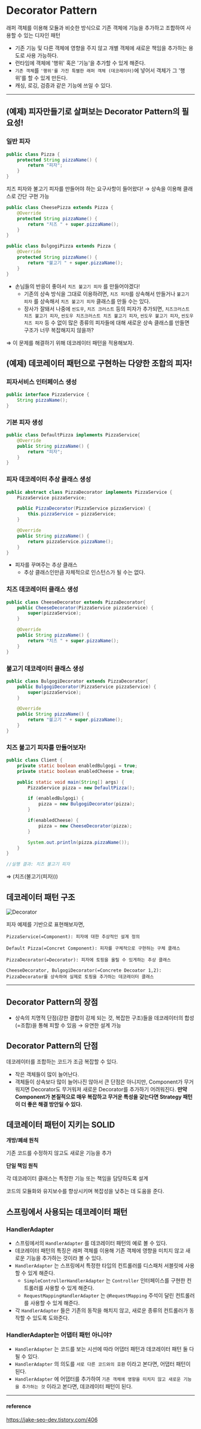 # Decorator Pattern

  래퍼 객체를 이용해 모듈과 비슷한 방식으로 기존 객체에 기능을 추가하고 조합하여 사용할 수 있는 디자인 패턴
  - 기존 기능 및 다른 객체에 영향을 주지 않고 개별 객체에 새로운 책임을 추가하는 용도로 사용 가능하다.
- 런타임에 객체에 '행위' 혹은 '기능'을 추가할 수 있게 해준다.
- `기존 객체`를 `'행위'를 가진 특별한 래퍼 객체 (데코레이터)`에 넣어서 객체가 그 '행위'를 할 수 있게 만든다.
- 캐싱, 로깅, 검증과 같은 기능에 쓰일 수 있다.

---

## (예제) 피자만들기로 살펴보는 Decorator Pattern의 필요성!

### 일반 피자

```java
public class Pizza {
    protected String pizzaName() {
        return "피자";
    }
}
```
치즈 피자와 불고기 피자를 만들어야 하는 요구사항이 들어왔다!
→ 상속을 이용해 클래스로 간단 구현 가능

```java
public class CheesePizza extends Pizza {
    @Override
    protected String pizzaName() {
        return "치즈 " + super.pizzaName();
    }
}
```

```java
public class BulgogiPizza extends Pizza {
    @Override
    protected String pizzaName() {
        return "불고기 " + super.pizzaName();
    }
}
```

- 손님들의 반응이 좋아서 `치즈 불고기 피자` 를 만들어야겠다!
    - 기존의 상속 방식을 그대로 이용하려면, `치즈 피자`를 상속해서 만들거나 `불고기 피자` 를 상속해서 `치즈 불고기 피자` 클래스를 만들 수는 있다.
    - 장사가 잘돼서 나중에 `씬도우`, `치즈 크러스트` 등의 피자가 추가되면, `치즈크러스트 치즈 불고기 피자`, `씬도우 치즈크러스트 치즈 불고기 피자`, `씬도우 불고기 피자`, `씬도우 치즈 피자` 등 수 없이 많은 종류의 피자들에 대해 새로운 상속 클래스를 만들면 구조가 너무 복잡해지지 않을까?

⇒ 이 문제를 해결하기 위해 데코레이터 패턴을 적용해보자.

## (예제) 데코레이터 패턴으로 구현하는 다양한 조합의 피자!

### 피자서비스 인터페이스 생성

```java
public interface PizzaService {
    String pizzaName();
}
```

### 기본 피자 생성

```java
public class DefaultPizza implements PizzaService{
    @Override
    public String pizzaName() {
        return "피자";
    }
}
```

### 피자 데코레이터 추상 클래스 생성

```java
public abstract class PizzaDecorator implements PizzaService {
    PizzaService pizzaService;

    public PizzaDecorator(PizzaService pizzaService) {
        this.pizzaService = pizzaService;
    }

    @Override
    public String pizzaName() {
        return pizzaService.pizzaName();
    }
}
```

- 피자를 꾸며주는 추상 클래스
    - 추상 클래스인만큼 자체적으로 인스턴스가 될 수는 없다.

### 치즈 데코레이터 클래스 생성

```java
public class CheeseDecorator extends PizzaDecorator{
    public CheeseDecorator(PizzaService pizzaService) {
        super(pizzaService);
    }

    @Override
    public String pizzaName() {
        return "치즈 " + super.pizzaName();
    }
}
```

### 불고기 데코레이터 클래스 생성

```java
public class BulgogiDecorator extends PizzaDecorator{
    public BulgogiDecorator(PizzaService pizzaService) {
        super(pizzaService);
    }

    @Override
    public String pizzaName() {
        return "불고기 " + super.pizzaName();
    }
}
```

### 치즈 불고기 피자를 만들어보자!

```java
public class Client {
    private static boolean enabledBulgogi = true;
    private static boolean enabledCheese = true;

    public static void main(String[] args) {
        PizzaService pizza = new DefaultPizza();

        if (enabledBulgogi) {
            pizza = new BulgogiDecorator(pizza);
        }

        if(enabledCheese) {
            pizza = new CheeseDecorator(pizza);
        }

        System.out.println(pizza.pizzaName());
    }
}

//실행 결과: 치즈 불고기 피자

```

⇒ (치즈(불고기(피자)))

## 데코레이터 패턴 구조

![Decorator](https://github.com/kkkwp/CS-study/assets/113974911/7816e653-7f2b-40a9-bce1-b46006be0f57)


피자 예제를 기반으로 표현해보자면,

    PizzaService(=Component): 피자에 대한 추상적인 설계 정의

    Default Pizza(=Concret Component): 피자를 구체적으로 구현하는 구체 클래스 

    PizzaDecorator(=Decorator): 피자에 토핑을 올릴 수 있게하는 추상 클래스 

    CheeseDecorator, BulgogiDecorator(=Concrete Decoator 1,2): PizzaDecorator를 상속하여 실제로 토핑을 추가하는 데코레이터 클래스

---

## Decorator Pattern의 장점

- 상속의 치명적 단점(강한 결합이 강제 되는 것, 복잡한 구조)들을 데코레이터의 합성(=조합)을 통해 피할 수 있음 → 유연한 설계 가능

## Decorator Pattern의 단점

데코레이터를 조합하는 코드가 조금 복잡할 수 있다.

- 작은 객체들이 많이 늘어난다.
- 객체들이 상속보다 많이 늘어나진 않아서 큰 단점은 아니지만, Component가 무거워지면 Decorator도 무거워져 새로운 Decorator를 추가하기 어려워진다. **만약 Component가 본질적으로 매우 복잡하고 무거운 특성을 갖는다면 Strategy 패턴이 더 좋은 해결 방안일 수 있다.**

## 데코레이터 패턴이 지키는 SOLID

**개방/폐쇄 원칙**

기존 코드를 수정하지 않고도 새로운 기능을 추가

**단일 책임 원칙**

각 데코레이터 클래스는 특정한 기능 또는 책임을 담당하도록 설계

코드의 모듈화와 유지보수를 향상시키며 복잡성을 낮추는 데 도움을 준다.

## 스프링에서 사용되는 데코레이터 패턴

### HandlerAdapter
- 스프링에서의 `HandlerAdapter` 를 데코레이터 패턴의 예로 볼 수 있다.
- 데코레이터 패턴의 특징은 래퍼 객체를 이용해 기존 객체에 영향을 미치지 않고 새로운 기능을 추가하는 것이라 볼 수 있다.
- `HandlerAdapter` 는 스프링에서 특정한 타입의 컨트롤러를 디스패처 서블릿에 사용할 수 있게 해준다.
    - `SimpleControllerHandlerAdapter` 는 `Controller` 인터페이스를 구현한 컨트롤러를 사용할 수 있게 해준다.
    - `RequestMappingHandlerAdapter` 는 `@RequestMapping` 주석이 달린 컨트롤러를 사용할 수 있게 해준다.
- 각 `HandlerAdapter` 들은 기존의 동작을 해치지 않고, 새로운 종류의 컨트롤러가 동작할 수 있도록 도와준다.

### HandlerAdapter는 어댑터 패턴 아니야?

- `HandlerAdapter` 는 코드를 보는 시선에 따라 어댑터 패턴과 데코레이터 패턴 둘 다 될 수 있다.
- `HandlerAdapter` 의 의도를 `서로 다른 코드와의 호환` 이라고 본다면, 어댑터 패턴이 된다.
- `HandlerAdapter` 에 어댑터를 추가하여 `기존 객체에 영향을 미치지 않고 새로운 기능을 추가하는 것` 이라고 본다면, 데코레이터 패턴이 된다.

---
#### reference
https://jake-seo-dev.tistory.com/406